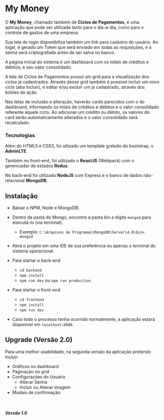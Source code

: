 # My Money

<p>O <b>My Money</b>, chamado também de <b>Ciclos de Pagamentos</b>, é uma aplicação que pode ser utilizada tanto para o dia-a-dia, como para o controle de gastos de uma empresa.</p>
<p>Sua tela de login disponibiliza também um link para cadastro do usuário. Ao logar, é gerado um Token que será enviado em todas as requisições, e a senha será criptografada antes de ser salva no banco.</p>
<p>A página inicial do sistema é um dashboard com os totais de créditos e débitos, e seu valor consolidado.
<p>A tela de Ciclos de Pagamentos possui um grid para a visualização dos ciclos já cadastrados. Através desse grid também é possível incluir um novo ciclo (aba Incluir), e editar e/ou excluir um já cadastrado, através dos botões de ação.</p>
<p>Nas telas de inclusão e alteração, haverão cards parecidos com o do dashboard, informando os totais de créditos e débitos e o valor consolidado referente àquele ciclo. Ao adicionar um crédito ou débito, os valores do card serão automaticamente alterados e o valor consolidado será recalculado.</p>

### Tecnologias

<p>Além do HTML5 e CSS3, foi utlizado um template gratuito do bootstrap, o <b>AdminLTE</b>.</p>
<p>Também no front-end, foi utilizado o <b>ReactJS</b> (Webpack) com o gerenciador de estados <b>Redux</b>.</p>
<p>No back-end foi utilizado <b>NodeJS</b> com Express e o banco de dados não-relacional <b>MongoDB</b>.</p>


## Instalação

* Baixar o NPM, Node e MongoDB.

* Dentro da pasta do Mongo, encontre a pasta bin e digite `mongod` para executá-lo (via terminal).
  * Exemplo: `C:\Arquivos de Programas\MongoDB\Server\4.0\bin> mongod`

* Abra o projeto em uma IDE de sua preferência ou apenas o terminal do sistema operacional.

* Para startar o back-end
  * `cd backend`
  * `npm install`
  * `npm run dev` ou `npm run production`

* Para startar o front-end
  * `cd frontend`
  * `npm install`
  * `npm run dev`
  
* Caso todo o processo tenha ocorrido normalmente, a aplicação estará disponível em `localhost:8080`.


## Upgrade (Versão 2.0)

Para uma melhor usabilidade, na segunda versão da aplicação pretendo incluir:
* Gráficos no dashboard
* Paginação no grid
* Configurações do Usuário
  * Alterar Senha
  * Incluir ou Alterar imagem
 * Modais de confirmação.
 
 <br />
  <h5>Versão 1.0</h5>
